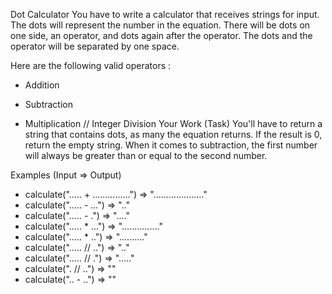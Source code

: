 Dot Calculator
You have to write a calculator that receives strings for input. The dots will represent the number in the equation. There will be dots on one side, an operator, and dots again after the operator. The dots and the operator will be separated by one space.

Here are the following valid operators :

+ Addition
- Subtraction
* Multiplication
// Integer Division
Your Work (Task)
You'll have to return a string that contains dots, as many the equation returns. If the result is 0, return the empty string. When it comes to subtraction, the first number will always be greater than or equal to the second number.

Examples (Input => Output)

* calculate("..... + ...............") => "...................."
* calculate("..... - ...")             => ".."
* calculate("..... - .")               => "...."
* calculate("..... * ...")             => "..............."
* calculate("..... * ..")              => ".........."
* calculate("..... // ..")             => ".."
* calculate("..... // .")              => "....."
* calculate(". // ..")                 => ""
* calculate(".. - ..")                => ""
